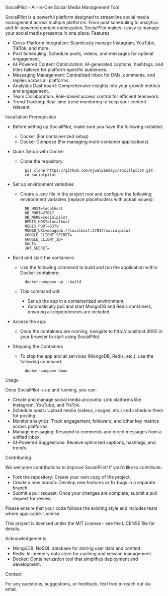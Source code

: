 SocialPilot - All-in-One Social Media Management Tool

SocialPilot is a powerful platform designed to streamline social media management across multiple platforms. From post scheduling to analytics and AI-powered content optimization, SocialPilot makes it easy to manage your social media presence in one place.
Features

- Cross-Platform Integration: Seamlessly manage Instagram, YouTube, TikTok, and more.
- Post Scheduling: Schedule posts, videos, and messages for optimal engagement.
- AI-Powered Content Optimization: AI-generated captions, hashtags, and titles tailored for platform-specific audiences.
- Messaging Management: Centralized inbox for DMs, comments, and replies across all platforms.
- Analytics Dashboard: Comprehensive insights into your growth metrics and engagement.
- Team Collaboration: Role-based access control for efficient teamwork.
- Trend Tracking: Real-time trend monitoring to keep your content relevant.

Installation
Prerequisites

- Before setting up SocialPilot, make sure you have the following installed:

    - Docker (For containerized setup)
    - Docker Compose (For managing multi-container applications)

- Quick Setup with Docker

    - Clone the repository:

            git clone https://github.com/Ujwalpanday1/socialpilot.git
            cd socialpilot

- Set up environment variables:

    - Create a .env file in the project root and configure the following environment variables (replace placeholders with actual values):

            DB_HOST=localhost
            DB_PORT=27017
            DB_NAME=socialpilot
            REDIS_HOST=localhost
            REDIS_PORT=6379
            MONGO_URI=mongodb://localhost:27017/socialpilot
            GOOGLE_CLIENT_SECRET=
            GOOGLE_CLIENT_ID=
            SALT=
            JWT_SECRET=
            
    
- Build and start the containers:

    - Use the following command to build and run the application within Docker containers:

            docker-compose up --build

    - This command will:
        - Set up the app in a containerized environment.
        - Automatically pull and start MongoDB and Redis containers, ensuring all dependencies are included.

- Access the app:

    - Once the containers are running, navigate to http://localhost:3000 in your browser to start using SocialPilot.

- Stopping the Containers

    - To stop the app and all services (MongoDB, Redis, etc.), use the following command:

            docker-compose down

Usage

Once SocialPilot is up and running, you can:

- Create and manage social media accounts: Link platforms like Instagram, YouTube, and TikTok.
- Schedule posts: Upload media (videos, images, etc.) and schedule them for posting.
- Monitor analytics: Track engagement, followers, and other key metrics across platforms.
- Manage messaging: Respond to comments and direct messages from a unified inbox.
- AI-Powered Suggestions: Receive optimized captions, hashtags, and trends.

Contributing

We welcome contributions to improve SocialPilot! If you'd like to contribute:

- Fork the repository: Create your own copy of the project.
- Create a new branch: Develop new features or fix bugs in a separate branch.
- Submit a pull request: Once your changes are complete, submit a pull request for review.

Please ensure that your code follows the existing style and includes tests where applicable.
License

This project is licensed under the MIT License - see the LICENSE file for details.

Acknowledgements

- MongoDB: NoSQL database for storing user data and content.
- Redis: In-memory data store for caching and session management.
- Docker: Containerization tool that simplifies deployment and development.

Contact

For any questions, suggestions, or feedback, feel free to reach out via email.

